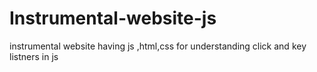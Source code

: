 # Instrumental-website-js
instrumental website having js ,html,css for understanding click and key listners in js
